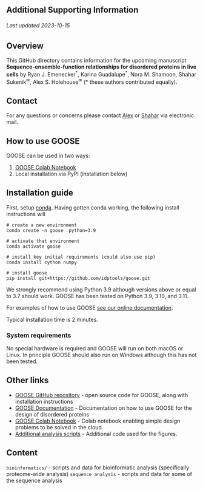 ## Additional Supporting Information
###### Last updated 2023-10-15

## Overview
This GitHub directory contains information for the upcoming manuscript **Sequence-ensemble-function relationships for disordered proteins in live cells** by Ryan J. Emenecker<sup>\*</sup>, Karina Guadalupe<sup>\*</sup>, Nora M. Shamoon, Shahar Sukenik<sup>✉</sup>, Alex S. Holehouse<sup>✉</sup> (* these authors contributed equally).

## Contact
For any questions or concerns please contact [Alex](https://www.holehouselab.com/) or [Shahar](https://www.sukeniklab.com/) via electronic mail. 

## How to use GOOSE
GOOSE can be used in two ways:

1. [GOOSE Colab Notebook](https://colab.research.google.com/drive/1U9B-TfoNEZbbjhPUG5lrMPS0JL0nDB3o?usp=sharing) 
2. Local installation via PyPI (installation below)

## Installation guide

First, setup [conda](https://conda.io/projects/conda/en/latest/user-guide/getting-started.html). Having gotten conda working, the following install instructions will 

	# create a new environment
	conda create -n goose  python=3.9
	
	# activate that environment
	conda activate goose
	
	# install key initial requirements (could also use pip)
	conda install cython numpy
	
	# install goose
	pip install git+https://github.com/idptools/goose.git
		
We strongly recommend using Python 3.9 although versions above or equal to 3.7 should work. GOOSE has been tested on Python 3.9, 3.10, and 3.11. 

For examples of how to use GOOSE [see our online documentation](https://goose.readthedocs.io/).

Typical installation time is 2 minutes.

### System requirements
No special hardware is required and GOOSE will run on both macOS or Linux. In principle GOOSE should also run on Windows although this has not been tested.

## Other links

* [GOOSE GitHub repository](https://github.com/idptools/goose) - open source code for GOOSE, along with installation instructions 
* [GOOSE Documentation](https://goose.readthedocs.io/) - Documentation on how to use GOOSE for the design of disordered proteins
* [GOOSE Colab Notebook](https://colab.research.google.com/drive/1U9B-TfoNEZbbjhPUG5lrMPS0JL0nDB3o?usp=sharing) - Colab notebook enabling simple design problems to be solved in the cloud
* [Additional analysis scripts](https://github.com/sukeniklab/emenecker_guadalupe_2023) - Additional code used for the figures.

## Content

`bioinformatics/` - scripts and data for bioinformatic analysis (specifically proteome-wide analysis)
`sequence_analysis` - scripts and data for some of the sequence analysis 

##